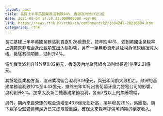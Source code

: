 ```yaml
---
layout: post
title: 長建上半年英國業務溢利跌44%　香港及內地升近1倍
date: 2021-08-04 17:58:33.000000000 +08:00
link: https://news.rthk.hk/rthk/ch/component/k2/1604247-20210804.htm
categories: rthk
---
```


長江基建上半年英國業務溢利貢獻5.26億港元，按年跌44%，受到英國企業稅率上調帶來非現金遞延稅項支出入帳影響，另有一筆無形資產遞延稅負債稅額抵減入帳。撇除有關項目，溢利升4%。

電能實業溢利升11%至9.02億元，香港及內地業務組合溢利增長近1倍至2.21億元。

其餘地區業務方面，澳洲業務組合溢利9.19億元，與去年同期大致相若。歐洲的基建業務溢利跌10%至4.43億元，撇除去年10月出售葡萄牙風力發電公司的影響，溢利則升8%。加拿大及新西蘭基建業務溢利，各有7成以上的顯著增幅。

另外，期內來自營運的現金流增至43.6億元創新高，按年增長29%。集團指，旗下眾多受監管業務最近已完成規管重設，確保未來數年提供可預期的穩定收入。
